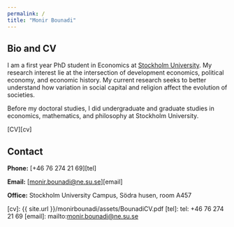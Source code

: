 ```yaml
---
permalink: /
title: "Monir Bounadi"
---
```


## Bio and CV

I am a first year PhD student in Economics at [Stockholm University](https://www.su.se/english/). My research interest lie at the intersection of development economics, political economy, and economic history. My current research seeks to better understand how variation in social capital and religion affect the evolution of societies.

Before my doctoral studies, I did undergraduate and graduate studies in economics, mathematics, and philosophy at Stockholm University.

[CV][cv]

## Contact

**Phone:** [+46 76 274 21 69][tel]

**Email:** [monir.bounadi@ne.su.se][email]

**Office:** Stockholm University Campus, Södra husen, room A457

[cv]: {{ site.url }}/monirbounadi/assets/BounadiCV.pdf
[tel]: tel: +46 76 274 21 69
[email]: mailto:monir.bounadi@ne.su.se
